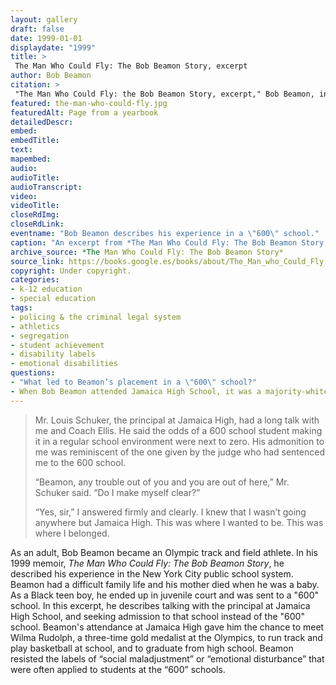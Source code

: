 ```yaml
--- 
layout: gallery
draft: false
date: 1999-01-01
displaydate: "1999"
title: >
 The Man Who Could Fly: The Bob Beamon Story, excerpt
author: Bob Beamon
citation: >
 "The Man Who Could Fly: the Bob Beamon Story, excerpt," Bob Beamon, in New York City Civil Rights History Project, Accessed: [Month Day, Year], https://nyccivilrightshistory.org/gallery/the-man-who-could-fly.
featured: the-man-who-could-fly.jpg
featuredAlt: Page from a yearbook
detailedDescr: 
embed: 
embedTitle: 
text: 
mapembed: 
audio: 
audioTitle: 
audioTranscript: 
video: 
videoTitle: 
closeRdImg: 
closeRdLink: 
eventname: "Bob Beamon describes his experience in a \"600\" school."
caption: "An excerpt from *The Man Who Could Fly: The Bob Beamon Story,* the memoir of former New York City school student and Olympic athlete Bob Beamon. Image is a page from the Jamaica High School yearbook from 1966. Robert Beamon is pictured in the second to last row. In this yearbook page, Beamon is the only Black student, highlighting the lack of racial diversity at Jamaica High School." 
archive_source: *The Man Who Could Fly: The Bob Beamon Story*
source_link: https://books.google.es/books/about/The_Man_who_Could_Fly.html?id=VYMHAAAACAAJ&source=kp_book_description&redir_esc=y
copyright: Under copyright.
categories: 
- k-12 education
- special education
tags: 
- policing & the criminal legal system
- athletics
- segregation
- student achievement
- disability labels
- emotional disabilities
questions:
- "What led to Beamon’s placement in a \"600\" school?"
- When Bob Beamon attended Jamaica High School, it was a majority-white school. How do you think that might have shaped his experience there?
--- 
```


> Mr. Louis Schuker, the principal at Jamaica High, had a long talk with me and Coach Ellis. He said the odds of a 600 school student making it in a regular school environment were next to zero. His admonition to me was reminiscent of the one given by the judge who had sentenced me to the 600 school.
>
> “Beamon, any trouble out of you and you are out of here,” Mr. Schuker said. “Do I make myself clear?”
>
> “Yes, sir,” I answered firmly and clearly. I knew that I wasn’t going anywhere but Jamaica High. This was where I wanted to be. This was where I belonged.

As an adult, Bob Beamon became an Olympic track and field athlete. In his 1999 memoir, *The Man Who Could Fly: The Bob Beamon Story*, he described his experience in the New York City public school system. Beamon had a difficult family life and his mother died when he was a baby. As a Black teen boy, he ended up in juvenile court and was sent to a "600" school. In this excerpt, he describes talking with the principal at Jamaica High School, and seeking admission to that school instead of the "600" school. Beamon's attendance at Jamaica High gave him the chance to meet Wilma Rudolph, a three-time gold medalist at the Olympics, to run track and play basketball at school, and to graduate from high school. Beamon resisted the labels of “social maladjustment” or “emotional disturbance” that were often applied to students at the “600” schools.
